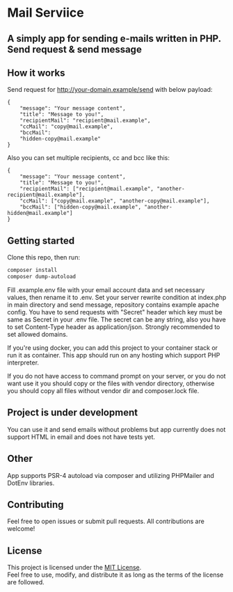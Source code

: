 # Mail Serviice
**A simply app for sending e-mails written in PHP. Send request & send message**
---
## How it works
Send request for http://your-domain.example/send with below payload:

```text
{ 
    "message": "Your message content", 
    "title": "Message to you!", 
    "recipientMail": "recipient@mail.example", 
    "ccMail": "copy@mail.example", 
    "bccMail": 
    "hidden-copy@mail.example" 
}
```
Also you can set multiple recipients, cc and bcc like this:
```text
{ 
    "message": "Your message content", 
    "title": "Message to you!", 
    "recipientMail": ["recipient@mail.example", "another-recipient@mail.example"], 
    "ccMail": ["copy@mail.example", "another-copy@mail.example"], 
    "bccMail": ["hidden-copy@mail.example", "another-hidden@mail.example"] 
}
```

## Getting started
Clone this repo, then run:

``` bash
composer install
composer dump-autoload
```
Fill .example.env file with your email account data and set necessary values, then rename it to .env.
Set your server rewrite condition at index.php in main directory and send message, repository contains example apache config. 
You have to send requests with "Secret" header which key must be same as Secret in your .env file. The secret can be any string, also you have to set Content-Type header as application/json. Strongly recommended to set allowed domains.

If you're using docker, you can add this project to your container stack or run it as container.
This app should run on any hosting which support PHP interpreter. 

If you do not have access to command prompt on your server, or you do not want use it you should copy or the files with vendor directory, otherwise you should copy all files without vendor dir and composer.lock file.

## Project is under development
You can use it and send emails without problems but app currently does not support HTML in email and does not have tests yet.

## Other
App supports PSR-4 autoload via composer and utilizing PHPMailer and DotEnv libraries.

## Contributing ##
Feel free to open issues or submit pull requests. All contributions are welcome!

## License
This project is licensed under the [MIT License](LICENSE).  
Feel free to use, modify, and distribute it as long as the terms of the license are followed.